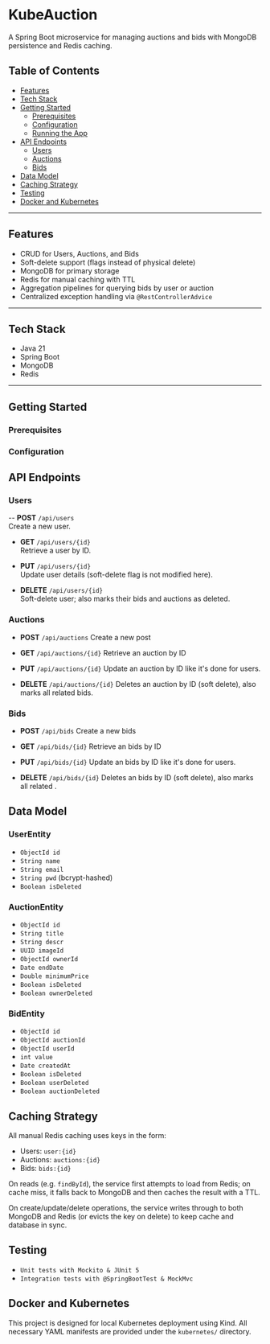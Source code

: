 
# KubeAuction

A Spring Boot microservice for managing auctions and bids with MongoDB persistence and Redis caching.

## Table of Contents

- [Features](#features)  
- [Tech Stack](#tech-stack)  
- [Getting Started](#getting-started)  
  - [Prerequisites](#prerequisites)  
  - [Configuration](#configuration)  
  - [Running the App](#running-the-app)  
- [API Endpoints](#api-endpoints)  
  - [Users](#users)  
  - [Auctions](#auctions)  
  - [Bids](#bids)  
- [Data Model](#data-model)  
- [Caching Strategy](#caching-strategy)  
- [Testing](#testing)
- [Docker and Kubernetes](#docker-and-kubernetes)  
---

## Features

- CRUD for Users, Auctions, and Bids  
- Soft-delete support (flags instead of physical delete)  
- MongoDB for primary storage  
- Redis for manual caching with TTL  
- Aggregation pipelines for querying bids by user or auction  
- Centralized exception handling via `@RestControllerAdvice`  

---

## Tech Stack

- Java 21 
- Spring Boot  
- MongoDB  
- Redis  

---

## Getting Started

### Prerequisites

### Configuration

## API Endpoints
    
### Users

-- **POST** `/api/users`  
  Create a new user.

- **GET** `/api/users/{id}`  
  Retrieve a user by ID.

- **PUT** `/api/users/{id}`  
  Update user details (soft-delete flag is not modified here).

- **DELETE** `/api/users/{id}`  
  Soft-delete user; also marks their bids and auctions as deleted.

### Auctions

- **POST** `/api/auctions`
  Create a new post

- **GET** `/api/auctions/{id}`
  Retrieve an auction by ID

- **PUT** `/api/auctions/{id}`
  Update an auction by ID like it's done for users.

- **DELETE** `/api/auctions/{id}`
  Deletes an auction by ID (soft delete), also marks all related bids.

### Bids
- **POST** `/api/bids`
  Create a new bids 

- **GET** `/api/bids/{id}`
  Retrieve an bids by ID

- **PUT** `/api/bids/{id}`
  Update an bids by ID like it's done for users.

- **DELETE** `/api/bids/{id}`
  Deletes an bids by ID (soft delete), also marks all related .

## Data Model

### UserEntity
- `ObjectId id`  
- `String name`  
- `String email`  
- `String pwd` (bcrypt-hashed)  
- `Boolean isDeleted`  

### AuctionEntity
- `ObjectId id`  
- `String title`  
- `String descr`  
- `UUID imageId`  
- `ObjectId ownerId`  
- `Date endDate`  
- `Double minimumPrice`  
- `Boolean isDeleted`  
- `Boolean ownerDeleted`  

### BidEntity
- `ObjectId id`  
- `ObjectId auctionId`  
- `ObjectId userId`  
- `int value`  
- `Date createdAt`  
- `Boolean isDeleted`  
- `Boolean userDeleted`  
- `Boolean auctionDeleted`  

## Caching Strategy

All manual Redis caching uses keys in the form:

- Users: `user:{id}`
- Auctions: `auctions:{id}`
- Bids: `bids:{id}`

On reads (e.g. `findById`), the service first attempts to load from Redis; on cache miss, it falls back to MongoDB and then caches the result with a TTL.

On create/update/delete operations, the service writes through to both MongoDB and Redis (or evicts the key on delete) to keep cache and database in sync.

## Testing
- `Unit tests with Mockito & JUnit 5`
- `Integration tests with @SpringBootTest & MockMvc`

## Docker and Kubernetes

This project is designed for local Kubernetes deployment using Kind. All necessary YAML manifests are provided under the `kubernetes/` directory.
